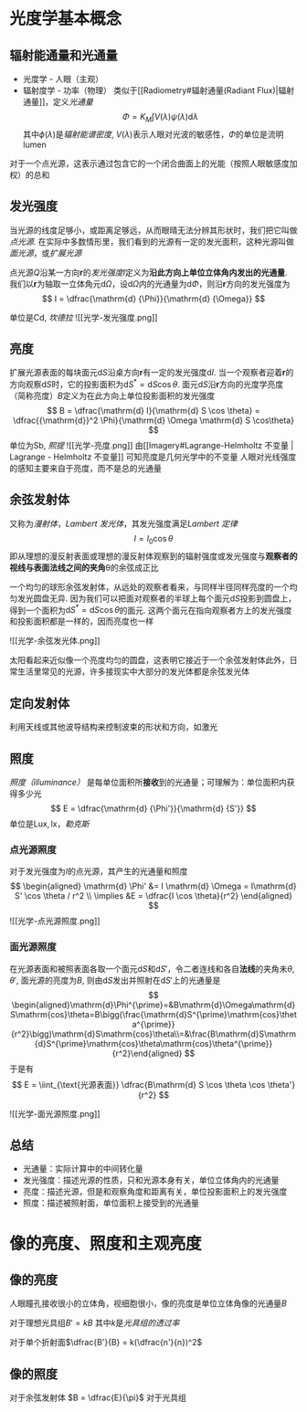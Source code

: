# 光度学基本概念
## 辐射能通量和光通量
- 光度学 - 人眼（主观）
- 辐射度学 - 功率（物理）
类似于[[Radiometry#辐射通量(Radiant Flux)|辐射通量]]，定义*光通量*
$$
\Phi = K_M \int V(\lambda)\psi(\lambda) \mathrm{d} \lambda
$$
其中$\phi(\lambda)$是*辐射能谱密度*, $V(\lambda)$表示人眼对光波的敏感性，$\Phi$的单位是流明$\mathrm{lumen}$

对于一个点光源，这表示通过包含它的一个闭合曲面上的光能（按照人眼敏感度加权）的总和
## 发光强度
当光源的线度足够小，或距离足够远，从而眼晴无法分辨其形状时，我们把它叫做*点光源*.  在实际中多数情形里，我们看到的光源有一定的发光面积，这种光源叫做*面光源*，或*扩展光源*

点光源$Q$沿某一方向$\boldsymbol r$的*发光强度*$I$定义为**沿此方向上单位立体角内发出的光通量**.  我们以$\boldsymbol r$为轴取一立体角元$\mathrm{d} \Omega$，设$\mathrm{d} \Omega$内的光通量为$\mathrm{d} \Phi$，则沿$\boldsymbol r$方向的发光强度为
$$
I = \dfrac{\mathrm{d} {\Phi}}{\mathrm{d} {\Omega}}
$$

单位是$\mathrm{Cd}$, *坎德拉*
![[光学-发光强度.png]]
## 亮度
扩展光源表面的每块面元$\mathrm{d} S$沿桌方向$\boldsymbol r$有一定的发光强度$\mathrm{d} I$. 当一个观察者迎着$\boldsymbol r$的方向观察$\mathrm{d} S$时，它的投影面积为$\mathrm{d} S^* = \mathrm{d} S \cos \theta$. 面元$\mathrm{d} S$沿$\boldsymbol r$方向的光度学亮度（简称亮度）$B$定义为在此方向上单位投影面积的发光强度
$$
B = \dfrac{\mathrm{d} I}{\mathrm{d} S \cos \theta} = \dfrac{{\mathrm{d}}^2 \Phi}{\mathrm{d} \Omega \mathrm{d} S \cos\theta}
$$
单位为$\mathrm{Sb}$, *熙提*
![[光学-亮度.png]]
由[[Imagery#Lagrange-Helmholtz 不变量 | Lagrange - Helmholtz 不变量]] 可知亮度是几何光学中的不变量
人眼对光线强度的感知主要来自于亮度，而不是总的光通量

## 余弦发射体
又称为*漫射体*，*Lambert 发光体*，其发光强度满足*Lambert 定律*
$$
I = I_0 \cos \theta
$$
即从理想的漫反射表面或理想的漫反射体观察到的辐射强度或发光强度与**观察者的视线与表面法线之间的夹角**θ的余弦成正比

一个均匀的球形余弦发射体，从远处的观察者看来，与同样半径同样亮度的一个均匀发光圆盘无异. 因为我们可以把面对观察者的半球上每个面元$\mathrm{d} S$投影到圆盘上，得到一个面积为$\mathrm{d} S^* = \mathrm{d} S \cos \theta$的面元. 这两个面元在指向观察者方上的发光强度和投影面积都是一样的，因而亮度也一样

![[光学-余弦发光体.png]]

太阳看起来近似像一个亮度均匀的圆盘，这表明它接近于一个余弦发射体此外，日常生活里常见的光源，许多接现实中大部分的发光体都是余弦发光体
## 定向发射体
利用天线或其他波导结构来控制波束的形状和方向，如激光

## 照度
*照度（illuminance）* 是每单位面积所**接收**到的光通量；可理解为：单位面积内获得多少光
$$
E = \dfrac{\mathrm{d} {\Phi'}}{\mathrm{d} {S'}}
$$
单位是$\mathrm{Lux, lx}$，*勒克斯*
### 点光源照度

对于发光强度为$I$的点光源，其产生的光通量和照度
$$
\begin{aligned}
\mathrm{d} \Phi' &= I \mathrm{d} \Omega = I\mathrm{d} S' \cos \theta / r^2 \\
\implies &E = \dfrac{I \cos \theta}{r^2}
\end{aligned}
$$
![[光学-点光源照度.png]]
### 面光源照度
在光源表面和被照表面各取一个面元$\mathrm{d} S$和$\mathrm{d} S'$，令二者连线和各自**法线**的夹角未$\theta, \theta'$, 面光源的亮度为$B$, 则由$\mathrm{d} S$发出并照射在$\mathrm{d} S'$上的光通量是
$$
\begin{aligned}\mathrm{d}\Phi^{\prime}=&B\mathrm{d}\Omega\mathrm{d}S\mathrm{cos}\theta=B\bigg(\frac{\mathrm{d}S^{\prime}\mathrm{cos}\theta^{\prime}}{r^2}\bigg)\mathrm{d}S\mathrm{cos}\theta\\=&\frac{B\mathrm{d}S\mathrm{d}S^{\prime}\mathrm{cos}\theta\mathrm{cos}\theta^{\prime}}{r^2}\end{aligned}
$$
于是有
$$
E = \iint_{\text{光源表面}} \dfrac{B\mathrm{d} S \cos \theta \cos \theta'}{r^2}
$$

![[光学-面光源照度.png]]
## 总结
- 光通量：实际计算中的中间转化量
- 发光强度：描述光源的性质，只和光源本身有关，单位立体角内的光通量
- 亮度：描述光源，但是和观察角度和距离有关，单位投影面积上的发光强度
- 照度：描述被照射面，单位面积上接受到的光通量
# 像的亮度、照度和主观亮度
## 像的亮度
人眼瞳孔接收很小的立体角，视细胞很小，像的亮度是单位立体角像的光通量$B$

对于理想光具组$B'  = kB$ 其中$k$是*光具组的透过率*

对于单个折射面$\dfrac{B'}{B} = k(\dfrac{n'}{n})^2$
## 像的照度
对于余弦发射体 $B = \dfrac{E}{\pi}$
对于光具组
